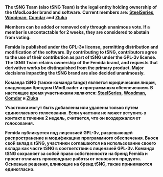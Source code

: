 **The tSNG Team (also tSNG Team) is the legal entity holding ownership of the tModLoader brand and software. 
Current members are: [SteelSeries](), [Woodman](https://github.com/nordbearbotdev), [Comdar]() and [Zluka](https://github.com/cryyy002)**

**Members can be added or removed only through unanimous vote. If a member is uncontactable for 2 weeks, they are considered to abstain from voting.**

**Femida is published under the GPL-3v license, permitting distribution and modification of the software. By contributing to tSNG, contributors agree to the use of their contribution as part of tSNG under the GPL-3v license.
The tSNG Team retains ownership of the Femida brand, and requests that derivative works be distinguished from the primary product. Major decisions impacting the tSNG brand are also decided unanimously.**


**Команда tSNG (также команда tango) является юридическим лицом, владеющим брендом tModLoader и программным обеспечением. 
В настоящее время участниками являются: [SteelSeries](), [Woodman](), [Comdar]() и [Zluka]()**

**Участники могут быть добавлены или удалены только путем единогласного голосования. Если участник не может вступить в контакт в течение 2 недель, считается, что он воздержался от голосования.**

**Femida публикуется под лицензией GPL-3v, разрешающей распространение и модификацию программного обеспечения. Внося свой вклад в tSNG, участники соглашаются на использование своего вклада как части tSNG в соответствии с лицензией GPL-3v.
Команда tSNG сохраняет за собой право собственности на бренд Femida и просит отличать производные работы от основного продукта. Основные решения, влияющие на бренд tSNG, также принимаются единогласно.**
